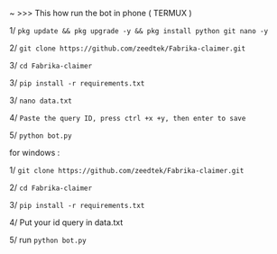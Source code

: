 ~ >>> This how run the bot in phone ( TERMUX )

1/ ```pkg update && pkg upgrade -y && pkg install python git nano -y```

2/ ```git clone https://github.com/zeedtek/Fabrika-claimer.git```

3/ ```cd Fabrika-claimer```

3/ ```pip install -r requirements.txt```

3/ ```nano data.txt```

4/ ```Paste the query ID, press ctrl +x +y, then enter to save```

5/ ```python bot.py```



for windows :

1/ ```git clone https://github.com/zeedtek/Fabrika-claimer.git```

2/ ```cd Fabrika-claimer```

3/ ```pip install -r requirements.txt```

4/ Put your id query in data.txt

5/ run ```python bot.py```

